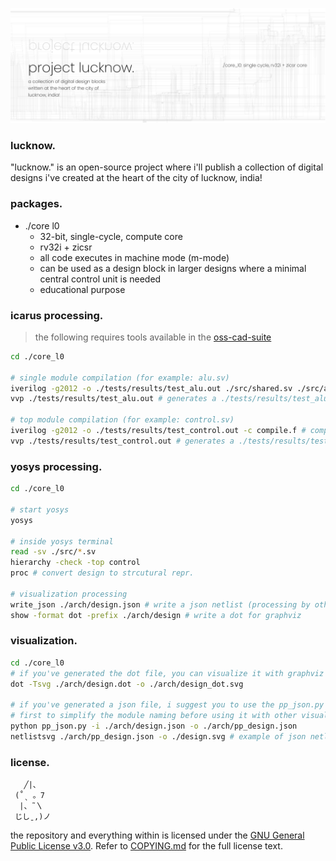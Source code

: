 ![img](./assets/logo.svg)

### lucknow.
"lucknow." is an open-source project where i'll publish a collection of
digital designs i've created at the heart of the city of lucknow, india!

### packages.
- ./core l0
  - 32-bit, single-cycle, compute core
  - rv32i + zicsr
  - all code executes in machine mode (m-mode)
  - can be used as a design block in larger designs where a minimal central control unit is needed
  - educational purpose

### icarus processing.
> the following requires tools available in the
> [oss-cad-suite](https://github.com/YosysHQ/oss-cad-suite-build?tab=readme-ov-file#installation)

```bash
cd ./core_l0

# single module compilation (for example: alu.sv)
iverilog -g2012 -o ./tests/results/test_alu.out ./src/shared.sv ./src/alu.sv ./tests/test_alu.sv
vvp ./tests/results/test_alu.out # generates a ./tests/results/test_alu.vcd file for gtkwave visualization

# top module compilation (for example: control.sv)
iverilog -g2012 -o ./tests/results/test_control.out -c compile.f # compile.f ensures order of compilation is maintained
vvp ./tests/results/test_control.out # generates a ./tests/results/test_control.vcd file for gtkwave visualization
```

### yosys processing.
```bash
cd ./core_l0

# start yosys
yosys

# inside yosys terminal
read -sv ./src/*.sv
hierarchy -check -top control
proc # convert design to strcutural repr.

# visualization processing
write_json ./arch/design.json # write a json netlist (processing by other tools)
show -format dot -prefix ./arch/design # write a dot for graphviz
```

### visualization.
```bash
cd ./core_l0
# if you've generated the dot file, you can visualize it with graphviz
dot -Tsvg ./arch/design.dot -o ./arch/design_dot.svg

# if you've generated a json file, i suggest you to use the pp_json.py
# first to simplify the module naming before using it with other visualization tools
python pp_json.py -i ./arch/design.json -o ./arch/pp_design.json
netlistsvg ./arch/pp_design.json -o ./design.svg # example of json netlist usage with another visualization tool
```

### license.

       ╱|、
     (˚ˎ 。7
      |、˜〵
     じしˍ,)ノ

the repository and everything within is licensed under the [GNU General Public License v3.0](https://www.gnu.org/licenses/gpl-3.0.en.html).
Refer to [COPYING.md](./COPYING.md) for the full license text.

